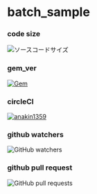 # batch_sample

### code size
![ソースコードサイズ](https://img.shields.io/github/languages/code-size/anakin1359/TEST-README)

### gem_ver
[![Gem](https://img.shields.io/gem/v/devise?color=orange&label=devise&style=plastic)](https://badge.fury.io/rb/devise)

### circleCI
[![anakin1359](https://circleci.com/gh/anakin1359/circle_app.svg?style=svg)](https://circleci.com/gh/circleci/circleci-docs)

### github watchers
![GitHub watchers](https://img.shields.io/github/watchers/anakin1359/TEST-README?style=social)

### github pull request
![GitHub pull requests](https://img.shields.io/github/issues-pr/anakin1359/TEST-README?color=red&style=plastic)
